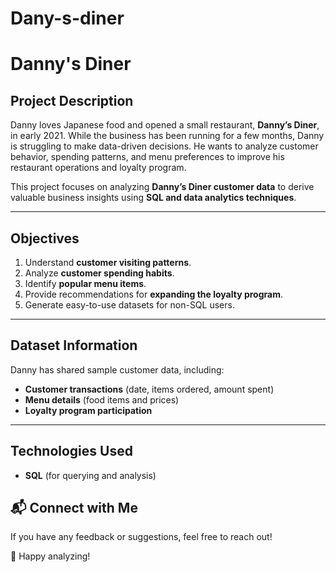 # Dany-s-diner
# Danny's Diner 

##  Project Description
Danny loves Japanese food and opened a small restaurant, **Danny’s Diner**, in early 2021. While the business has been running for a few months, Danny is struggling to make data-driven decisions. He wants to analyze customer behavior, spending patterns, and menu preferences to improve his restaurant operations and loyalty program.

This project focuses on analyzing **Danny’s Diner customer data** to derive valuable business insights using **SQL and data analytics techniques**.

---

## Objectives
1. Understand **customer visiting patterns**.
2. Analyze **customer spending habits**.
3. Identify **popular menu items**.
4. Provide recommendations for **expanding the loyalty program**.
5. Generate easy-to-use datasets for non-SQL users.

---

## Dataset Information
Danny has shared sample customer data, including:
- **Customer transactions** (date, items ordered, amount spent)
- **Menu details** (food items and prices)
- **Loyalty program participation**

---

## Technologies Used
- **SQL** (for querying and analysis)
  


## 📬 Connect with Me
If you have any feedback or suggestions, feel free to reach out!

🚀 Happy analyzing!

